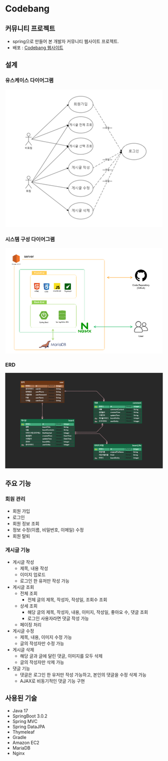 # Codebang
## 커뮤니티 프로젝트
- spring으로 만들어 본 개발자 커뮤니티 웹사이트 프로젝트.
- 배포 : [Codebang 웹사이트](https://codebang.store)

## 설계

### 유스케이스 다이어그램

![유스케이스 다이어그램](./img/유스케이스%20다이어그램.png)

### 시스템 구성 다이어그램

![시스템 구성 다이어그램](./img/시스템%20구성%20다이어그램.png)

### ERD

![ERD](./img/ERD.png)

## 주요 기능 

### 회원 관리

- 회원 가입
- 로그인
- 회원 정보 조회
- 정보 수정(이름, 비밀번호, 이메일) 수정
- 회원 탈퇴

### 게시글 기능

- 게시글 작성
  - 제목, 내용 작성
  - 이미지 업로드
  - 로그인 한 유저만 작성 가능
- 게시글 조회
  - 전체 조회
    - 전체 글의 제목, 작성자, 작성일, 조회수 조회
  - 상세 조회
    - 해당 글의 제목, 작성자, 내용, 이미지, 작성일, 좋아요 수, 댓글 조회
    - 로그인 사용자라면 댓글 작성 가능
  - 페이징 처리
- 게시글 수정
  - 제목, 내용, 이미지 수정 가능
  - 글의 작성자만 수정 가능
- 게시글 삭제
  - 해당 글과 글에 달린 댓글, 이미지를 모두 삭제
  - 글의 작성자만 삭제 가능
- 댓글 기능
  - 댓글은 로그인 한 유저만 작성 가능하고, 본인의 댓글을 수정 삭제 가능
  - AJAX로 비동기적인 댓글 기능 구현

## 사용된 기술
- Java 17
- SpringBoot 3.0.2
- Spring MVC
- Spring DataJPA
- Thymeleaf
- Gradle
- Amazon EC2
- MariaDB
- Nginx


